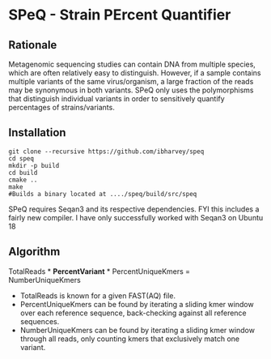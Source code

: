# SPeQ - Strain PErcent Quantifier

## Rationale
Metagenomic sequencing studies can contain DNA from multiple species, which are often relatively easy to distinguish. However, if a sample contains multiple variants of the same virus/organism, a large fraction of the reads may be synonymous in both variants. SPeQ only uses the polymorphisms that distinguish individual variants in order to sensitively quantify percentages of strains/variants.


## Installation
```
git clone --recursive https://github.com/ibharvey/speq
cd speq
mkdir -p build
cd build
cmake ..
make
#Builds a binary located at ..../speq/build/src/speq
```

SPeQ requires Seqan3 and its respective dependencies. FYI this includes a fairly new compiler. I have only successfully worked with Seqan3 on Ubuntu 18

## Algorithm

TotalReads * **PercentVariant** * PercentUniqueKmers = NumberUniqueKmers

- TotalReads is known for a given FAST(AQ) file.
- PercentUniqueKmers can be found by iterating a sliding kmer window over each reference sequence, back-checking against all reference sequences.
- NumberUniqueKmers can be found by iterating a sliding kmer window through all reads, only counting kmers that exclusively match one variant.

